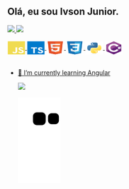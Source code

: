 ## Olá, eu sou Ivson Junior.
<div align="rigth">
  <a href="https://github.com/IvsonJunior">
  <img height="180em" src="https://github-readme-stats.vercel.app/api?username=IvsonJunior&show_icons=true&theme=merko&include_all_commits=true&count_private=true"/>
  <img src="https://wakatime.com/share/@01dd495a-5610-4645-8d11-fa4ef4e0ccbe/219967ab-b71b-4032-8a0f-b2d02f08f75e.svg" height="300"/>
  </div>

  <div style="display: inline_block"><br>
  <img align="center" alt="IvsonJunior-Js" height="30" width="40" src="https://raw.githubusercontent.com/devicons/devicon/master/icons/javascript/javascript-plain.svg">
  <img align="center" alt="IvsonJunior-Ts" height="30" width="40" src="https://raw.githubusercontent.com/devicons/devicon/master/icons/typescript/typescript-plain.svg">
  <img align="center" alt="IvsonJunior" height="30" width="40" src="https://raw.githubusercontent.com/devicons/devicon/master/icons/html5/html5-original.svg">
  <img align="center" alt="IvsonJunior-CSS" height="30" width="40" src="https://raw.githubusercontent.com/devicons/devicon/master/icons/css3/css3-original.svg">
  <img align="center" alt="IvsonJunior-Python" height="30" width="40" src="https://raw.githubusercontent.com/devicons/devicon/master/icons/python/python-original.svg">
  <img align="center" alt="IvsonJunior-Csharp" height="30" width="40" src="https://raw.githubusercontent.com/devicons/devicon/master/icons/csharp/csharp-original.svg">
  
</div>
   
  ######
- 🌱 I’m currently learning Angular
  
  <div>
    <a href="https://www.linkedin.com/in/ivson-bezerra/" target="_blank"><img src="https://img.shields.io/badge/-LinkedIn-%230077B5?style=for-the-badge&logo=linkedin&logoColor=white" target="_blank"></a> 
    
    
  </div>  
  
  ![Snake animation](https://github.com/IvsonJunior/IvsonJunior/blob/output/github-contribution-grid-snake.svg)

